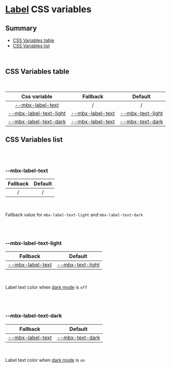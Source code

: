 # [Label](index.md) CSS variables

## Summary

- [CSS Variables table](#css-variables-table)
- [CSS Variables list](#css-variables-list)

<br>

## CSS Variables table

<br>

| <div style='text-align:center;margin:auto;'>Css variable</div>                                     | <div style='text-align:center;margin:auto;'>Fallback</div>                             | <div style='text-align:center;margin:auto;'>Default</div>                                                                                                  |
| -------------------------------------------------------------------------------------------------- | -------------------------------------------------------------------------------------- | ---------------------------------------------------------------------------------------------------------------------------------------------------------- |
| <div style='text-align:center;margin:auto;'>[--mbx-label-text](#-mbx-label-text)</div>             | <div style='text-align:center;margin:auto;'>/</div>                                    | <div style='text-align:center;margin:auto;'>/</div>                                                                                                        |
| <div style='text-align:center;margin:auto;'>[--mbx-label-text-light](#-mbx-label-text-light)</div> | <div style='text-align:center;margin:auto;'>[--mbx-label-text](#-mbx-label-text)</div> | <div style='text-align:center;margin:auto;'>[--mbx-text-light](https://cianciarusocataldo.github.io/mobrix-ui/docs/shared/css-vars/#-mbx-text-light)</div> |
| <div style='text-align:center;margin:auto;'>[--mbx-label-text-dark](#-mbx-label-text-dark)</div>   | <div style='text-align:center;margin:auto;'>[--mbx-label-text](#-mbx-label-text)</div> | <div style='text-align:center;margin:auto;'>[--mbx-text-dark](https://cianciarusocataldo.github.io/mobrix-ui/docs/shared/css-vars/#-mbx-text-dark)</div>   |

## CSS Variables list

<br>

<br>

### --mbx-label-text

| <div style='text-align:center;margin:auto;'>Fallback</div> | <div style='text-align:center;margin:auto;'>Default</div> |
| ---------------------------------------------------------- | --------------------------------------------------------- |
| <div style='text-align:center;margin:auto;'>/</div>        | <div style='text-align:center;margin:auto;'>/</div>       |

<br>

Fallback value for `mbx-label-text-light` and `mbx-label-text-dark`

<br>

<br>

### --mbx-label-text-light

| <div style='text-align:center;margin:auto;'>Fallback</div>                             | <div style='text-align:center;margin:auto;'>Default</div>                                                                                                  |
| -------------------------------------------------------------------------------------- | ---------------------------------------------------------------------------------------------------------------------------------------------------------- |
| <div style='text-align:center;margin:auto;'>[--mbx-label-text](#-mbx-label-text)</div> | <div style='text-align:center;margin:auto;'>[--mbx-text-light](https://cianciarusocataldo.github.io/mobrix-ui/docs/shared/css-vars/#-mbx-text-light)</div> |

<br>

Label text color when [dark mode](https://cianciarusocataldo.github.io/mobrix-ui/docs/shared/props/#dark) is `off`

<br>

<br>

### --mbx-label-text-dark

| <div style='text-align:center;margin:auto;'>Fallback</div>                             | <div style='text-align:center;margin:auto;'>Default</div>                                                                                                |
| -------------------------------------------------------------------------------------- | -------------------------------------------------------------------------------------------------------------------------------------------------------- |
| <div style='text-align:center;margin:auto;'>[--mbx-label-text](#-mbx-label-text)</div> | <div style='text-align:center;margin:auto;'>[--mbx-text-dark](https://cianciarusocataldo.github.io/mobrix-ui/docs/shared/css-vars/#-mbx-text-dark)</div> |

<br>

Label text color when [dark mode](https://cianciarusocataldo.github.io/mobrix-ui/docs/shared/props/#dark) is `on`

<br>
